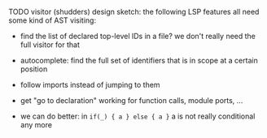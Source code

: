 TODO visitor (shudders) design sketch:
the following LSP features all need some kind of AST visiting:

[//]: # (TODO make find defs and find usages cross-file)

* find the list of declared top-level IDs in a file? we don't really need the full visitor for that
* autocomplete: find the full set of identifiers that is in scope at a certain position

* follow imports instead of jumping to them
* get "go to declaration" working for function calls, module ports, ...
* we can do better: in `if(_) { a } else { a }` a is not really conditional any more
